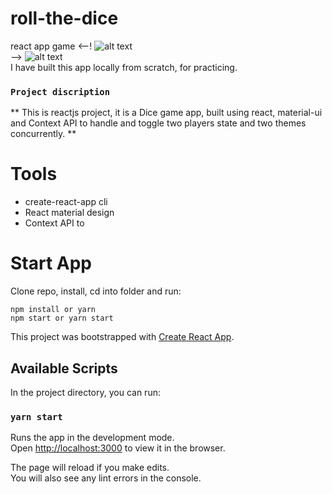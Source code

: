 # roll-the-dice

react app game
<--! ![alt text](https://amo2019.github.io/media-sample-files/dice-react-app/dice.png?raw=true)<br/> -->
![alt text](https://amo2019.github.io/media-sample-files/dice-react-app/dice4.png?raw=true)<br/>
I have built this app locally from scratch, for practicing.

### `Project discription`

** This is reactjs project, it is a Dice game app, built using react, material-ui and Context API to handle and toggle two players state and two themes concurrently. **

# Tools

- create-react-app cli
- React material design
- Context API to

# Start App

Clone repo, install, cd into folder and run:

```git
npm install or yarn
npm start or yarn start
```

This project was bootstrapped with [Create React App](https://github.com/facebook/create-react-app).

## Available Scripts

In the project directory, you can run:

### `yarn start`

Runs the app in the development mode.\
Open [http://localhost:3000](http://localhost:3000) to view it in the browser.

The page will reload if you make edits.\
You will also see any lint errors in the console.
